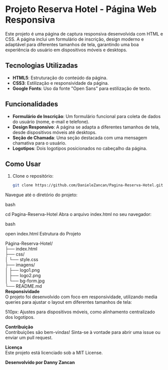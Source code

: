 # Projeto Reserva Hotel - Página Web Responsiva

Este projeto é uma página de captura responsiva desenvolvida com HTML e CSS. A página inclui um formulário de inscrição, design moderno e adaptável para diferentes tamanhos de tela, garantindo uma boa experiência do usuário em dispositivos móveis e desktops.

## Tecnologias Utilizadas

- **HTML5**: Estruturação do conteúdo da página.
- **CSS3**: Estilização e responsividade da página.
- **Google Fonts**: Uso da fonte "Open Sans" para estilização de texto.

## Funcionalidades

- **Formulário de Inscrição**: Um formulário funcional para coleta de dados do usuário (nome, e-mail e telefone).
- **Design Responsivo**: A página se adapta a diferentes tamanhos de tela, desde dispositivos móveis até desktops.
- **Seção de Chamada**: Uma seção destacada com uma mensagem chamativa para o usuário.
- **Logotipos**: Dois logotipos posicionados no cabeçalho da página.

## Como Usar

1. Clone o repositório:
   ```bash
   git clone https://github.com/DanieleZancan/Pagina-Reserva-Hotel.git
Navegue até o diretório do projeto:

bash

cd Pagina-Reserva-Hotel
Abra o arquivo index.html no seu navegador:

bash

open index.html
Estrutura do Projeto

Página-Reserva-Hotel/  
├── index.html  
├── css/  
│   └── style.css  
├── imagens/  
│   ├── logo1.png  
│   ├── logo2.png  
│   └── bg-form.jpg  
└── README.md    
**Responsividade**   
O projeto foi desenvolvido com foco em responsividade, utilizando media queries para ajustar o layout em diferentes tamanhos de tela:

510px: Ajustes para dispositivos móveis, como alinhamento centralizado dos logotipos.

**Contribuição**  
Contribuições são bem-vindas! Sinta-se à vontade para abrir uma issue ou enviar um pull request.

**Licença**  
Este projeto está licenciado sob a MIT License.

**Desenvolvido por Danny Zancan**

